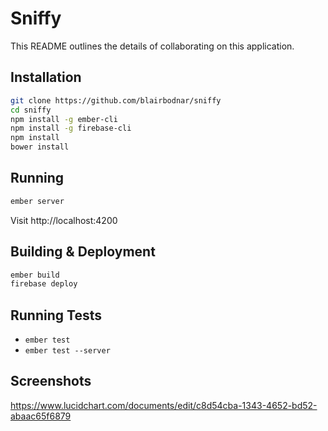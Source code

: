 # Sniffy

This README outlines the details of collaborating on this application.

## Installation
```sh
git clone https://github.com/blairbodnar/sniffy
cd sniffy
npm install -g ember-cli
npm install -g firebase-cli
npm install
bower install
```

## Running
```sh
ember server
```
Visit http://localhost:4200

## Building & Deployment
```sh
ember build
firebase deploy
```

## Running Tests

* `ember test`
* `ember test --server`

## Screenshots
https://www.lucidchart.com/documents/edit/c8d54cba-1343-4652-bd52-abaac65f6879